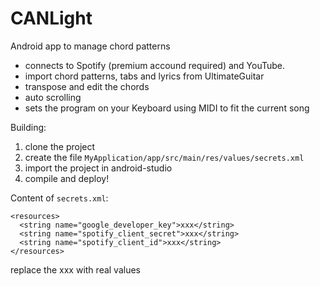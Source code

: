 # CANLight

Android app to manage chord patterns
- connects to Spotify (premium accound required) and YouTube.
- import chord patterns, tabs and lyrics from UltimateGuitar
- transpose and edit the chords
- auto scrolling
- sets the program on your Keyboard using MIDI to fit the current song

Building:
1. clone the project
2. create the file 
  `MyApplication/app/src/main/res/values/secrets.xml`
3. import the project in android-studio
4. compile and deploy!

Content of `secrets.xml`:
  ```<?xml version="1.0" encoding="utf-8"?>
  <resources>
    <string name="google_developer_key">xxx</string>
    <string name="spotify_client_secret">xxx</string>
    <string name="spotify_client_id">xxx</string>
  </resources>
  ```
replace the xxx with real values
